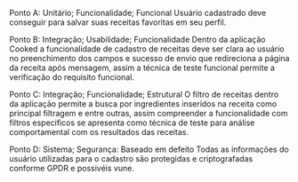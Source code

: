 Ponto A: Unitário; Funcionalidade; Funcional
Usuário cadastrado deve conseguir para salvar suas receitas favoritas em seu perfil.

Ponto B: Integração; Usabilidade; Funcionalidade
Dentro da aplicação Cooked a funcionalidade de cadastro de receitas deve ser clara ao usuário no preenchimento dos campos e sucesso de envio que redireciona a página da receita após mensagem, assim a técnica de teste funcional permite a verificação do requisito funcional.

Ponto C: Integração; Funcionalidade; Estrutural
O filtro de receitas dentro da aplicação permite a busca por ingredientes inseridos na receita como principal filtragem e entre outras, assim compreender a funcionalidade com filtros especificos se apresenta como técnica de teste para análise comportamental com os resultados das receitas.

Ponto D: Sistema; Segurança: Baseado em defeito
Todas as informações do usuário utilizadas para o cadastro são protegidas e criptografadas conforme GPDR e possivéis vune.
